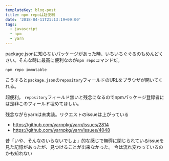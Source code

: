 ```yaml
---
templateKey: blog-post
title: npm repoは超便利
date: '2018-04-11T21:13:19+09:00'
tags:
  - javascript
  - npm
  - yarn
---
```

package.jsonに知らないパッケージがあった時、いちいちぐぐるのもめんどくさい。そんな時に最高に便利なのが`npm repo`コマンドだ。

```
npm repo immutable
```

こうすると`package.json`の`repository`フィールドのURLをブラウザが開いてくれる。

超便利。
`repository`フィールド無いと残念になるのでnpmパッケージ登録者には是非このフィールド埋めてほしい。

残念ながらyarnは未実装。リクエストのissueは上がっている

* https://github.com/yarnpkg/yarn/issues/2814
* https://github.com/yarnpkg/yarn/issues/4048

昔「いや、そんなのいらないでしょ」的な感じで無碍に閉じられているissueを見た記憶があったが、見つけることが出来なかった。
今は流れ変わっているのかも知れない
